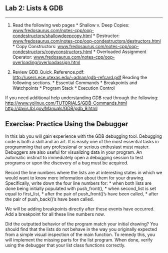 Lab 2: Lists & GDB
------------------
------------------

  1. Read the following web pages
  	* Shallow v. Deep Copies: www.fredosaurus.com/notes-cpp/oop-condestructors/shallowdeepcopy.html
  	* Destructor: www.fredosaurus.com/notes-cpp/oop-condestructors/destructors.html
  	* Copy Constructors: www.fredosaurus.com/notes-cpp/oop-condestructors/copyconstructors.html
  	* Overloaded Assignment Operator: www.fredosaurus.com/notes-cpp/oop-overloading/overloadassign.html

  2. Review GDB_Quick_Reference.pdf:
  		http://users.ece.utexas.edu/~adnan/gdb-refcard.pdf
		Reading the following sections.
			* Essential Commands
			* Breakpoints and Watchpoints
			* Program Stack
			* Execution Control
	
If you need additional help understanding GDB read through the following:
	http://www.yolinux.com/TUTORIALS/GDB-Commands.html
	http://davis.lbl.gov/Manuals/GDB/gdb_9.html
	
Exercise: Practice Using the Debugger
-------------------------------------

In this lab you will gain experience with the GDB debugging tool. Debugging code is both
a skill and an art. It is easily one of the most essential tasks in programming that any
professional or serious enthusiast must master. Debuggers are also useful for visualizing
data in your program. An automatic instinct to immediately open a debugging session to
test programs or upon the discovery of a bug must be acquired.


Record the line numbers where the lists are at interesting states in which we would want to know more information about
them for your drawing. Specifically, write down the four line numbers for:
	* when both lists are done being initially populated with push_front(),
	* when second_list is set equal to first_list,
	* after the pair of push_front()’s have been called,
	* after the pair of push_back()’s have been called.

We will be adding breakpoints directly after these events have occurred. Add a
breakpoint for all these line numbers now. 

Did the outputted behavior of the program match your initial drawing? You should find
that the lists do not behave in the way you originally expected from a simple visual
inspection of the main function. To remedy this, you will implement the missing parts for
the list program. When done, verify using the debugger that your list class functions
correctly.
